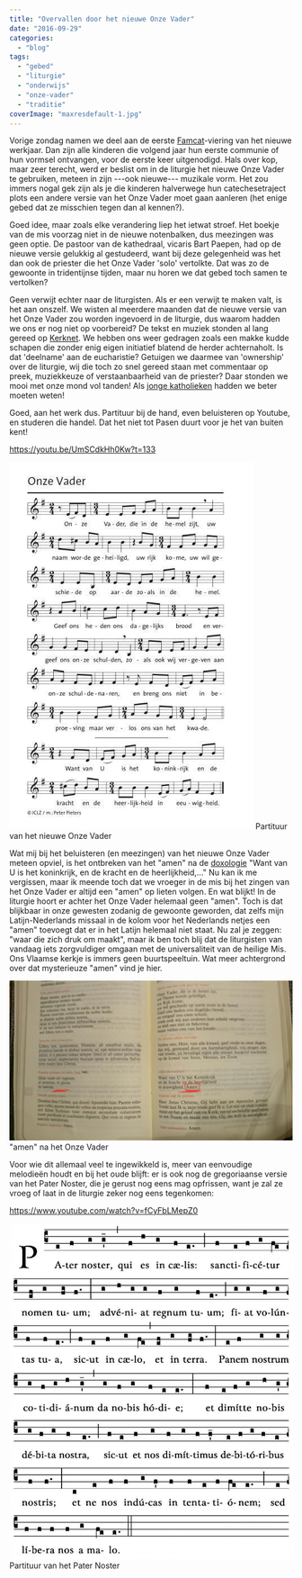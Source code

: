 ```yaml
---
title: "Overvallen door het nieuwe Onze Vader"
date: "2016-09-29"
categories: 
  - "blog"
tags: 
  - "gebed"
  - "liturgie"
  - "onderwijs"
  - "onze-vader"
  - "traditie"
coverImage: "maxresdefault-1.jpg"
---
```


Vorige zondag namen we deel aan de eerste [Famcat](http://www.famcat.be/)\-viering van het nieuwe werkjaar. Dan zijn alle kinderen die volgend jaar hun eerste communie of hun vormsel ontvangen, voor de eerste keer uitgenodigd. Hals over kop, maar zeer terecht, werd er beslist om in de liturgie het nieuwe Onze Vader te gebruiken, meteen in zijn ---ook nieuwe--- muzikale vorm. Het zou immers nogal gek zijn als je die kinderen halverwege hun catechesetraject plots een andere versie van het Onze Vader moet gaan aanleren (het enige gebed dat ze misschien tegen dan al kennen?).

Goed idee, maar zoals elke verandering liep het ietwat stroef. Het boekje van de mis voorzag niet in de nieuwe notenbalken, dus meezingen was geen optie. De pastoor van de kathedraal, vicaris Bart Paepen, had op de nieuwe versie gelukkig al gestudeerd, want bij deze gelegenheid was het dan ook de priester die het Onze Vader 'solo' vertolkte. Dat was zo de gewoonte in tridentijnse tijden, maar nu horen we dat gebed toch samen te vertolken?

Geen verwijt echter naar de liturgisten. Als er een verwijt te maken valt, is het aan onszelf. We wisten al meerdere maanden dat de nieuwe versie van het Onze Vader zou worden ingevoerd in de liturgie, dus waarom hadden we ons er nog niet op voorbereid? De tekst en muziek stonden al lang gereed op [Kerknet](https://www.kerknet.be/kerknet-redactie/audio/leer-het-nieuwe-onzevader-zingen-met-partituur). We hebben ons weer gedragen zoals een makke kudde schapen die zonder enig eigen initiatief blatend de herder achternaholt. Is dat 'deelname' aan de eucharistie? Getuigen we daarmee van 'ownership' over de liturgie, wij die toch zo snel gereed staan met commentaar op preek, muziekkeuze of verstaanbaarheid van de priester? Daar stonden we mooi met onze mond vol tanden! Als [jonge katholieken](http://broodjepaap.nl/2016/09/23/over-vastgeroeste-kerkvernieuwers-en-jonge-katholieken/) hadden we beter moeten weten!

Goed, aan het werk dus. Partituur bij de hand, even beluisteren op Youtube, en studeren die handel. Dat het niet tot Pasen duurt voor je het van buiten kent!

https://youtu.be/UmSCdkHh0Kw?t=133

[![Partituur van het nieuwe Onze Vader](images/PartituurOnzevader.jpg)](https://www.kerknet.be/kerknet-redactie/audio/leer-het-nieuwe-onzevader-zingen-met-partituur) Partituur van het nieuwe Onze Vader

Wat mij bij het beluisteren (en meezingen) van het nieuwe Onze Vader meteen opviel, is het ontbreken van het "amen" na de [doxologie](https://meneergodsdienst.wordpress.com/2013/04/30/waarom-is-het-onze-vader-langer-in-de-mis/) "Want van U is het koninkrijk, en de kracht en de heerlijkheid,..." Nu kan ik me vergissen, maar ik meende toch dat we vroeger in de mis bij het zingen van het Onze Vader er altijd een "amen" op lieten volgen. En wat blijkt! In de liturgie hoort er achter het Onze Vader helemaal geen "amen". Toch is dat blijkbaar in onze gewesten zodanig de gewoonte geworden, dat zelfs mijn Latijn-Nederlands missaal in de kolom voor het Nederlands netjes een "amen" toevoegt dat er in het Latijn helemaal niet staat. Nu zal je zeggen: "waar die zich druk om maakt", maar ik ben toch blij dat de liturgisten van vandaag iets zorgvuldiger omgaan met de universaliteit van de heilige Mis. Ons Vlaamse kerkje is immers geen buurtspeeltuin. Wat meer achtergrond over dat mysterieuze "amen" vind je hier.

!["amen" na het Onze Vader](images/20160925_223128-1024x576.jpg) "amen" na het Onze Vader

Voor wie dit allemaal veel te ingewikkeld is, meer van eenvoudige melodieën houdt en bij het oude blijft: er is ook nog de gregoriaanse versie van het Pater Noster, die je gerust nog eens mag opfrissen, want je zal ze vroeg of laat in de liturgie zeker nog eens tegenkomen:

https://www.youtube.com/watch?v=fCyFbLMepZ0

[![Partituur van het Pater Noster](images/Pater-Noster-864x1024.jpg)](images/Pater-Noster.jpg) Partituur van het Pater Noster

